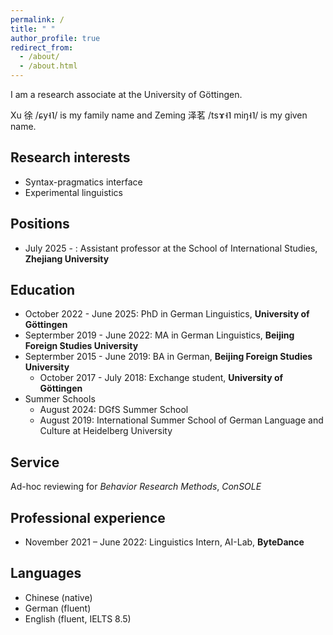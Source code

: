 ```yaml
---
permalink: /
title: " "
author_profile: true
redirect_from: 
  - /about/
  - /about.html
---
```

I am a research associate at the University of Göttingen.

Xu 徐 /ɕy˧˥/ is my family name and Zeming 泽茗 /tsɤ˧˥ miŋ˧˥/ is my given name. 

Research interests
---
* Syntax-pragmatics interface 
* Experimental linguistics

Positions 
--- 
* July 2025 - : Assistant professor at the School of International Studies, **Zhejiang University**

Education
---
* October 2022 - June 2025: PhD in German Linguistics, **University of Göttingen**
* Septermber 2019 - June 2022: MA in German Linguistics, **Beijing Foreign Studies University**
* Septermber 2015 - June 2019: BA in German, **Beijing Foreign Studies University**
  + October 2017 - July 2018: Exchange student, **University of Göttingen**
* Summer Schools
  + August 2024: DGfS Summer School
  +	August 2019: International Summer School of German Language and Culture at Heidelberg University

Service 
---
Ad-hoc reviewing for *Behavior Research Methods*, *ConSOLE*

Professional experience
---
* November 2021 – June 2022: Linguistics Intern, AI-Lab, **ByteDance**

Languages 
---
* Chinese (native)
* German (fluent)
* English (fluent, IELTS 8.5)

